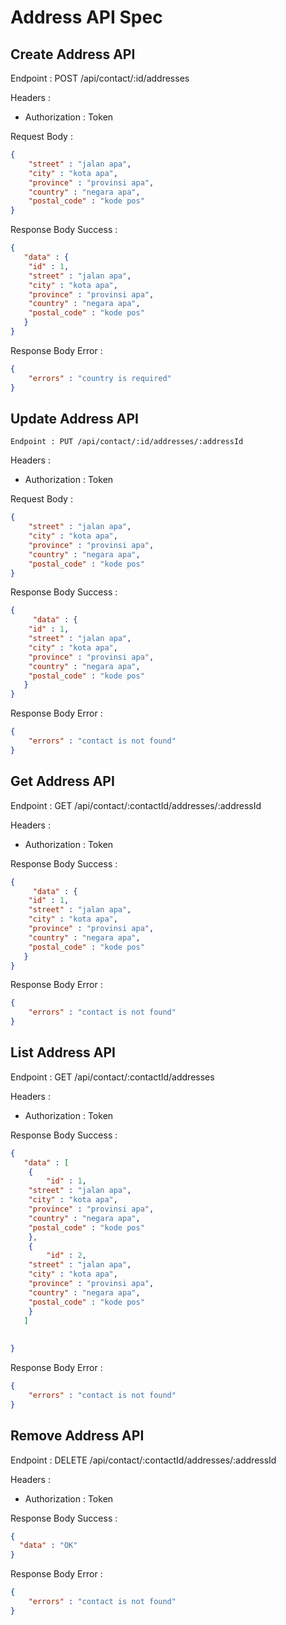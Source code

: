 # Address API Spec

## Create Address API

Endpoint : POST /api/contact/:id/addresses

Headers :
- Authorization : Token

Request Body :
```json
{
    "street" : "jalan apa",
    "city" : "kota apa",
    "province" : "provinsi apa",
    "country" : "negara apa",
    "postal_code" : "kode pos"
}
```

Response Body Success :
```json
{
   "data" : {
    "id" : 1,
    "street" : "jalan apa",
    "city" : "kota apa",
    "province" : "provinsi apa",
    "country" : "negara apa",
    "postal_code" : "kode pos"
   }
}
```

Response Body Error :
```json
{
    "errors" : "country is required"
}
```
## Update Address API

    Endpoint : PUT /api/contact/:id/addresses/:addressId

Headers :
- Authorization : Token

Request Body :
```json
{
    "street" : "jalan apa",
    "city" : "kota apa",
    "province" : "provinsi apa",
    "country" : "negara apa",
    "postal_code" : "kode pos"
}
```

Response Body Success :
```json
{
     "data" : {
    "id" : 1,
    "street" : "jalan apa",
    "city" : "kota apa",
    "province" : "provinsi apa",
    "country" : "negara apa",
    "postal_code" : "kode pos"
   }
}
```

Response Body Error :
```json
{
    "errors" : "contact is not found"
}
```
## Get Address API
Endpoint : GET /api/contact/:contactId/addresses/:addressId

Headers :
- Authorization : Token


Response Body Success :
```json
{
     "data" : {
    "id" : 1,
    "street" : "jalan apa",
    "city" : "kota apa",
    "province" : "provinsi apa",
    "country" : "negara apa",
    "postal_code" : "kode pos"
   }
}
```

Response Body Error :
```json
{
    "errors" : "contact is not found"
}
```
## List Address API
Endpoint : GET /api/contact/:contactId/addresses

Headers :
- Authorization : Token


Response Body Success :
```json
{
   "data" : [
    {
        "id" : 1,
    "street" : "jalan apa",
    "city" : "kota apa",
    "province" : "provinsi apa",
    "country" : "negara apa",
    "postal_code" : "kode pos"
    },
    {
        "id" : 2,
    "street" : "jalan apa",
    "city" : "kota apa",
    "province" : "provinsi apa",
    "country" : "negara apa",
    "postal_code" : "kode pos"
    }
   ]
    
   
}
```

Response Body Error :
```json
{
    "errors" : "contact is not found"
}
```
## Remove Address API
Endpoint : DELETE /api/contact/:contactId/addresses/:addressId

Headers :
- Authorization : Token


Response Body Success :
```json
{
  "data" : "OK"
}
```

Response Body Error :
```json
{
    "errors" : "contact is not found"
}
```